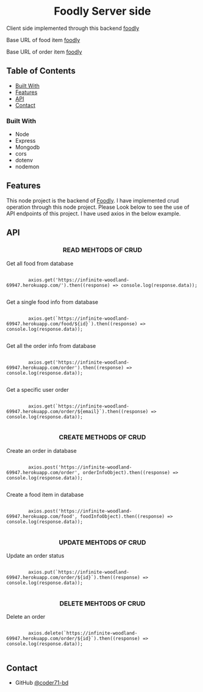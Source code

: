 <h1 align="center">Foodly Server side</h1>

<div>
Client side implemented through this backend <a href="https://foodly-e4c7f.web.app">foodly</a>
</div>
<p>
Base URL of food item <a href="https://infinite-woodland-69947.herokuapp.com/">foodly</a>
</p>
<p>
Base URL of order item <a href="https://infinite-woodland-69947.herokuapp.com/order">foodly</a>
</p>

<!-- TABLE OF CONTENTS -->

## Table of Contents

- [Built With](#built-with)
- [Features](#features)
- [API](#API)
- [Contact](#contact)

### Built With

- Node
- Express
- Mongodb
- cors
- dotenv
- nodemon

## Features

This node project is the backend of <a href="https://foodly-e4c7f.web.app">Foodly</a>. I have implemented crud operation through this node project. Please Look below to see the use of API endpoints of this project. I have used axios in the below example.

## API

<h3 align="center">READ MEHTODS OF CRUD</h3>
<div>
<p>Get all food from database</p>
    <code>
        axios.get('https://infinite-woodland-69947.herokuapp.com/').then((response) => console.log(response.data));
    </code>
</div>

<div>
<p>Get a single food info from database</p>
    <code>
        axios.get(`https://infinite-woodland-69947.herokuapp.com/food/${id}`).then((response) => console.log(response.data));
    </code>
</div>

<div>
<p>Get all the order info from database</p>
    <code>
        axios.get('https://infinite-woodland-69947.herokuapp.com/order').then((response) => console.log(response.data));
    </code>
</div>

<div>
<p>Get a specific user order</p>
    <code>
        axios.get(`https://infinite-woodland-69947.herokuapp.com/order/${email}`).then((response) => console.log(response.data));
    </code>
</div>

<h3 align="center">CREATE METHODS OF CRUD</h3>
<div>
<p>Create an order in database</p>
    <code>
        axios.post('https://infinite-woodland-69947.herokuapp.com/order', orderInfoObject).then((response) => console.log(response.data));
    </code>
</div>

<div>
<p>Create a food item in database</p>
    <code>
        axios.post('https://infinite-woodland-69947.herokuapp.com/food', foodInfoObject).then((response) => console.log(response.data));
    </code>
</div>

<h3 align="center">UPDATE MEHTODS OF CRUD</h3>
<div>
<p>Update an order status</p>
    <code>
        axios.put(`https://infinite-woodland-69947.herokuapp.com/order/${id}`).then((response) => console.log(response.data));
    </code>
</div>

<h3 align="center">DELETE MEHTODS OF CRUD</h3>
<div>
<p>Delete an order</p>
    <code>
        axios.delete(`https://infinite-woodland-69947.herokuapp.com/order/${id}`).then((response) => console.log(response.data));
    </code>
</div>

## Contact

- GitHub [@coder71-bd](https://github.com/coder71-bd)
